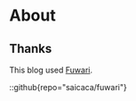 # About

## Thanks
This blog used [Fuwari](https://github.com/saicaca/fuwari).

::github{repo="saicaca/fuwari"}

